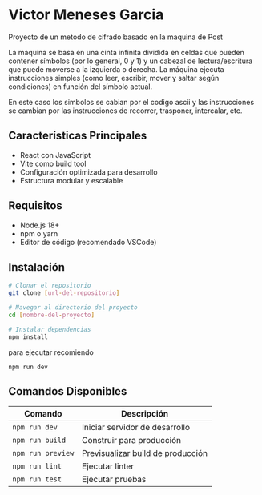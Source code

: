# Victor Meneses Garcia

Proyecto de un metodo de cifrado basado en la maquina de Post

La maquina se basa en una cinta infinita dividida en celdas que pueden contener símbolos (por lo general, 0 y 1) y un cabezal de lectura/escritura que puede moverse a la izquierda o derecha. La máquina ejecuta instrucciones simples (como leer, escribir, mover y saltar según condiciones) en función del símbolo actual.

En este caso los simbolos se cabian por el codigo ascii y las instrucciones se cambian por las instrucciones de recorrer, trasponer, intercalar, etc.
## Características Principales

* React con JavaScript
* Vite como build tool
* Configuración optimizada para desarrollo
* Estructura modular y escalable

## Requisitos

* Node.js 18+
* npm o yarn
* Editor de código (recomendado VSCode)

## Instalación

```bash
# Clonar el repositorio
git clone [url-del-repositorio]

# Navegar al directorio del proyecto
cd [nombre-del-proyecto]

# Instalar dependencias
npm install
```
para ejecutar recomiendo
```
npm run dev
```
## Comandos Disponibles

| Comando | Descripción |
| --- | --- |
| `npm run dev` | Iniciar servidor de desarrollo |
| `npm run build` | Construir para producción |
| `npm run preview` | Previsualizar build de producción |
| `npm run lint` | Ejecutar linter |
| `npm run test` | Ejecutar pruebas |
```
